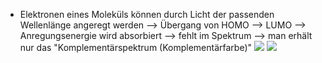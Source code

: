 - Elektronen eines Moleküls können durch Licht der passenden Wellenlänge angeregt werden --> Übergang von HOMO --> LUMO
--> Anregungsenergie wird absorbiert --> fehlt im Spektrum --> man erhält nur das "Komplementärspektrum (Komplementärfarbe)"
![](Pasted%20image%2020231218180549.png)
![](Pasted%20image%2020231218180557.png)
